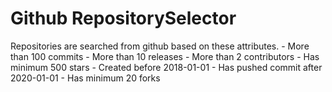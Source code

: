 # Github RepositorySelector

Repositories are searched from github  based on these attributes.
    -  More than 100 commits
    - More than 10 releases
    - More than 2 contributors
    - Has minimum 500 stars
    - Created before 2018-01-01
    - Has pushed commit after 2020-01-01
    - Has minimum 20 forks